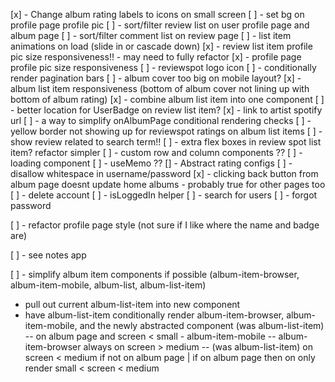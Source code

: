 [x] - Change album rating labels to icons on small screen
[ ] - set bg on profile page profile pic
[ ] - sort/filter review list on user profile page and album page
[ ] - sort/filter comment list on review page
[ ] - list item animations on load (slide in or cascade down)
[x] - review list item profile pic size responsiveness!! - may need to fully refactor
[x] - profile page profile pic size responsiveness
[ ] - reviewspot logo icon
[ ] - conditionally render pagination bars
[ ] - album cover too big on mobile layout?
[x] - album list item responsiveness (bottom of album cover not lining up with bottom of album rating)
[x] - combine album list item into one component
[ ] - better location for UserBadge on review list item?
[x] - link to artist spotify url
[ ] - a way to simplify onAlbumPage conditional rendering checks
[ ] - yellow border not showing up for reviewspot ratings on album list items
[ ] - show review related to search term!!
[ ] - extra flex boxes in review spot list item? refactor simpler
[ ] - custom row and column components ??
[ ] - loading component
[ ] - useMemo ??
[] - Abstract rating configs
[ ] - disallow whitespace in username/password
[x] - clicking back button from album page doesnt update home albums - probably true for other pages too
[ ] - delete account
[ ] - isLoggedIn helper
[ ] - search for users
[ ] - forgot password

[ ] - refactor profile page style (not sure if I like where the name and badge are)

[ ] - see notes app

[ ] - simplify album item components if possible (album-item-browser, album-item-mobile, album-list, album-list-item)

- pull out current album-list-item into new component
- have album-list-item conditionally render album-item-browser, album-item-mobile, and the newly abstracted component (was album-list-item)
  -- on album page and screen < small - album-item-mobile
  -- album-item-browser always on screen > medium
  -- (was album-list-item) on screen < medium if not on album page | if on album page then on only render small < screen < medium
